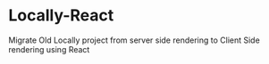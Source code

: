 # Locally-React
Migrate Old Locally project from server side rendering to Client Side rendering using React
